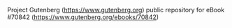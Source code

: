 Project Gutenberg (https://www.gutenberg.org) public repository for
eBook #70842 (https://www.gutenberg.org/ebooks/70842)
